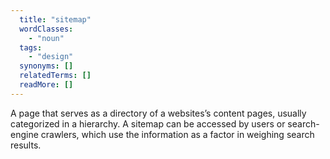 ```yaml
---
  title: "sitemap"
  wordClasses:
    - "noun"
  tags:
    - "design"
  synonyms: []
  relatedTerms: []
  readMore: []
---
```

A page that serves as a directory of a websites’s content pages, usually categorized in a hierarchy. A sitemap can be accessed by users or search-engine crawlers, which use the information as a factor in weighing search results.
